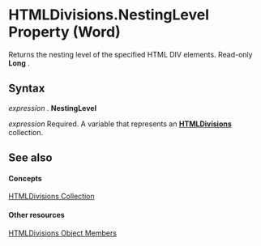 
# HTMLDivisions.NestingLevel Property (Word)

Returns the nesting level of the specified HTML DIV elements. Read-only  **Long** .


## Syntax

 _expression_ . **NestingLevel**

 _expression_ Required. A variable that represents an **[HTMLDivisions](fe896440-817f-5485-794c-c5e9700cd062.md)** collection.


## See also


#### Concepts


[HTMLDivisions Collection](fe896440-817f-5485-794c-c5e9700cd062.md)
#### Other resources


[HTMLDivisions Object Members](574c91df-c2db-ae37-54cd-6f8fe4874862.md)

